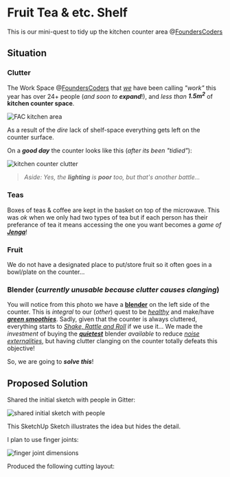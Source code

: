# Fruit Tea & etc. Shelf

This is our mini-quest to tidy up the kitchen counter area @[FoundersCoders](http://foundersandcoders.org/)

## Situation

### Clutter

The Work Space @[FoundersCoders](http://foundersandcoders.org) that [*we*](https://github.com/dwyl) have been calling *"work"* this year
has over 24+ people (*and soon to* ***expand***!), and *less than* ***1.5m<sup>2</sup>*** of **kitchen counter space**.

![FAC kitchen area](http://i.imgur.com/GMXYohn.jpg)

As a result of the *dire* lack of shelf-space everything gets left on the
counter surface.

On a ***good day*** the counter looks like this (*after its been "tidied"*):

![kitchen counter clutter](http://i.imgur.com/DwVqzle.jpg)

> *Aside: Yes, the* ***lighting*** *is* ***poor*** *too, but that's another battle...*

### Teas

Boxes of teas & coffee are kept in the basket on top of the microwave. This was *ok* when we only had two types of tea but if each person has their preferance of tea it means accessing the one you want becomes a *game of* [***Jenga***](https://youtu.be/4w5kvC-zngY?t=4m33s)!

### Fruit

We do not have a designated place to put/store fruit so it often goes in a bowl/plate on the counter...


### Blender (*currently unusable because clutter causes clanging*)

You will notice from this photo we have a [**blender**](https://www.vitamix.com/Commercial/Products/Beverage-Blenders/The-Quiet-One) on the left side of the counter. This is *integral* to our (*other*) quest to be [*healthy*](https://github.com/nelsonic/health) and make/have [***green smoothies***](https://github.com/nelsonic/health/issues/3). Sadly,
given that the counter is always cluttered, everything starts to [*Shake, Rattle and Roll*](https://youtu.be/8B7xr_EjbzE) if we use it... We made the *investment* of buying the
[***quietest***](https://youtu.be/LazfnLAVKTA?t=3s) blender *available* to reduce
[*noise externalities*](http://www.econlife.com/noise-pollution-creates-negative-externalities/), but having clutter clanging on the counter totally defeats this objective!

So, we are going to ***solve this***!

## Proposed Solution

Shared the initial sketch with people in Gitter:

![shared initial sketch with people](http://i.imgur.com/vOL1bDN.png)

This SketchUp Sketch illustrates the idea but hides the detail.

I plan to use finger joints:

![finger joint dimensions](http://i.imgur.com/t9nqvfp.png)

Produced the following cutting layout:
